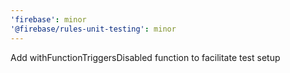 ```yaml
---
'firebase': minor
'@firebase/rules-unit-testing': minor
---
```


Add withFunctionTriggersDisabled function to facilitate test setup
